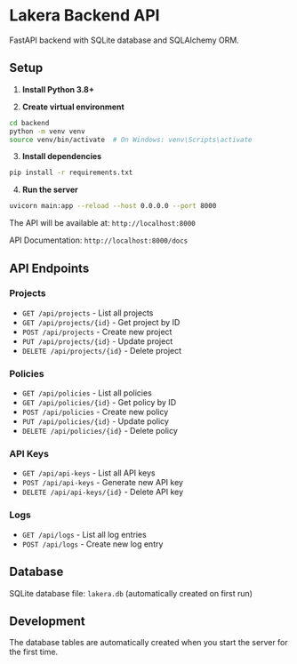 # Lakera Backend API

FastAPI backend with SQLite database and SQLAlchemy ORM.

## Setup

1. **Install Python 3.8+**

2. **Create virtual environment**
```bash
cd backend
python -m venv venv
source venv/bin/activate  # On Windows: venv\Scripts\activate
```

3. **Install dependencies**
```bash
pip install -r requirements.txt
```

4. **Run the server**
```bash
uvicorn main:app --reload --host 0.0.0.0 --port 8000
```

The API will be available at: `http://localhost:8000`

API Documentation: `http://localhost:8000/docs`

## API Endpoints

### Projects
- `GET /api/projects` - List all projects
- `GET /api/projects/{id}` - Get project by ID
- `POST /api/projects` - Create new project
- `PUT /api/projects/{id}` - Update project
- `DELETE /api/projects/{id}` - Delete project

### Policies
- `GET /api/policies` - List all policies
- `GET /api/policies/{id}` - Get policy by ID
- `POST /api/policies` - Create new policy
- `PUT /api/policies/{id}` - Update policy
- `DELETE /api/policies/{id}` - Delete policy

### API Keys
- `GET /api/api-keys` - List all API keys
- `POST /api/api-keys` - Generate new API key
- `DELETE /api/api-keys/{id}` - Delete API key

### Logs
- `GET /api/logs` - List all log entries
- `POST /api/logs` - Create new log entry

## Database

SQLite database file: `lakera.db` (automatically created on first run)

## Development

The database tables are automatically created when you start the server for the first time.
